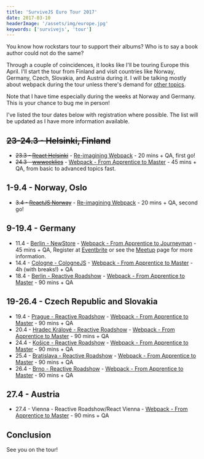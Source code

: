 ```yaml
---
title: 'SurviveJS Euro Tour 2017'
date: 2017-03-10
headerImage: '/assets/img/europe.jpg'
keywords: ['survivejs', 'tour']
---
```


You know how rockstars tour to support their albums? Who is to say a book author could not do the same?

Through a couple of coincidences, it looks like I'll be touring Europe this April. I'll start the tour from Finland and visit countries like Norway, Germany, Czech, Slovakia, and Austria during it. I will be talking mostly about webpack during the tour unless there's demand for [other topics](https://presentations.survivejs.com/).

Note that I have time especially during the weeks at Norway and Germany. This is your chance to bug me in person!

I've listed the tour dates below with registration where possible. The list will be updated as I have more information available.

## ~~23-24.3 - Helsinki, Finland~~

* ~~23.3 - [React Helsinki](https://meetabit.com/communities/react-helsinki)~~ - [Re-imagining Webpack](https://presentations.survivejs.com/re-imagining-webpack/) - 20 mins + QA, first go!
* ~~24.3 - [wwweeklies](http://wwweeklies.com/)~~ - [Webpack - From Apprentice to Master](https://presentations.survivejs.com/webpack-from-apprentice-to-journeyman/) - 45 mins + QA, from basic to advanced topics fast.

## 1-9.4 - Norway, Oslo

* ~~3.4 - [ReactJS Norway](https://www.meetup.com/ReactJS-Oslo-Meetup/events/238536172/)~~ - [Re-imagining Webpack](https://presentations.survivejs.com/re-imagining-webpack/) - 20 mins + QA, second go!

## 9-19.4 - Germany

* 11.4 - [Berlin - NewStore](https://www.meetup.com/NewStore/) - [Webpack - From Apprentice to Journeyman](https://presentations.survivejs.com/webpack-from-apprentice-to-journeyman/) - 45 mins + QA, Register at [Eventbrite](https://www.eventbrite.de/e/webpack-from-apprentice-to-journeyman-with-juho-vepsalainen-tickets-32719397599) or see the [Meetup](https://www.meetup.com/NewStore/events/238314252/) page for more information.
* 14.4 - [Cologne - CologneJS](https://www.meetup.com/Cologne-js/events/238980913/) - [Webpack - From Apprentice to Master](https://presentations.survivejs.com/webpack-from-apprentice-to-journeyman/) - 4h (with breaks!) + QA
* 18.4 - [Berlin - Reactive Roadshow](https://www.facebook.com/events/404484116586415/) - [Webpack - From Apprentice to Master](https://presentations.survivejs.com/webpack-from-apprentice-to-journeyman/) - 90 mins + QA

## 19-26.4 - Czech Republic and Slovakia

* 19.4 - [Prague - Reactive Roadshow](https://www.facebook.com/events/419425221744852/) - [Webpack - From Apprentice to Master](https://presentations.survivejs.com/webpack-from-apprentice-to-journeyman/) - 90 mins + QA
* 20.4 - [Hradec Králové - Reactive Roadshow](https://www.facebook.com/events/1868848770041251/) - [Webpack - From Apprentice to Master](https://presentations.survivejs.com/webpack-from-apprentice-to-journeyman/) - 90 mins + QA
* 24.4 - [Košice - Reactive Roadshow](https://www.facebook.com/events/1736850319939384/) - [Webpack - From Apprentice to Master](https://presentations.survivejs.com/webpack-from-apprentice-to-journeyman/) - 90 mins + QA
* 25.4 - [Bratislava - Reactive Roadshow](https://www.facebook.com/events/247969145674274/) - [Webpack - From Apprentice to Master](https://presentations.survivejs.com/webpack-from-apprentice-to-journeyman/) - 90 mins + QA
* 26.4 - [Brno - Reactive Roadshow](https://www.facebook.com/events/1863697743885500/) - [Webpack - From Apprentice to Master](https://presentations.survivejs.com/webpack-from-apprentice-to-journeyman/) - 90 mins + QA

## 27.4 - Austria

* 27.4 - Vienna - Reactive Roadshow/React Vienna - [Webpack - From Apprentice to Master](https://presentations.survivejs.com/webpack-from-apprentice-to-journeyman/) - 90 mins + QA

## Conclusion

See you on the tour!
